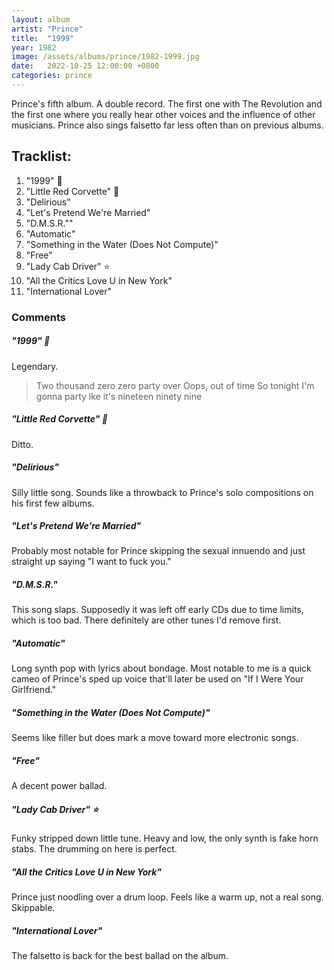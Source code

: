 ```yaml
---
layout: album
artist: "Prince"
title:  "1999"
year: 1982
image: /assets/albums/prince/1982-1999.jpg
date:   2022-10-25 12:00:00 +0800
categories: prince
---
```

Prince's fifth album. A double record. The first one with The Revolution and the first one where you really hear other voices and the influence of other musicians. Prince also sings falsetto far less often than on previous albums.

## Tracklist:

1.	"1999" 💎
2.	"Little Red Corvette" 💎
3.	"Delirious"
4.	"Let's Pretend We're Married"
5.	"D.M.S.R.""
6.	"Automatic"
7.	"Something in the Water (Does Not Compute)"
8.	"Free"
9.	"Lady Cab Driver" ⭐️
10.	"All the Critics Love U in New York"
11.	"International Lover"

### Comments

##### "1999" 💎

Legendary.

> Two thousand zero zero party over
> Oops, out of time
> So tonight I'm gonna party ike it's nineteen ninety nine

##### "Little Red Corvette" 💎

Ditto.

##### "Delirious"

Silly little song. Sounds like a throwback to Prince's solo compositions on his first few albums.

##### "Let's Pretend We're Married"

Probably most notable for Prince skipping the sexual innuendo and just straight up saying "I want to fuck you."

##### "D.M.S.R."

This song slaps. Supposedly it was left off early CDs due to time limits, which is too bad. There definitely are other tunes I'd remove first.

##### "Automatic"

Long synth pop with lyrics about bondage. Most notable to me is a quick cameo of Prince's sped up voice that'll later be used on "If I Were Your Girlfriend."

##### "Something in the Water (Does Not Compute)"

Seems like filler but does mark a move toward more electronic songs.

##### "Free"

A decent power ballad.

##### "Lady Cab Driver" ⭐️

Funky stripped down little tune. Heavy and low, the only synth is fake horn stabs. The drumming on here is perfect.

##### "All the Critics Love U in New York"

Prince just noodling over a drum loop. Feels like a warm up, not a real song. Skippable.

##### "International Lover"

The falsetto is back for the best ballad on the album.